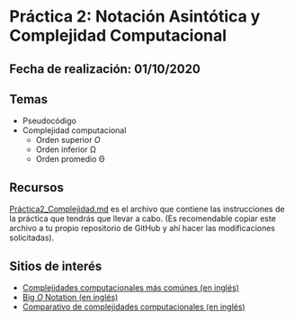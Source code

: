 # Práctica 2: Notación Asintótica y Complejidad Computacional

## Fecha de realización: 01/10/2020

## Temas

* Pseudocódigo
* Complejidad computacional
  - Orden superior *O*
  - Orden inferior Ω
  - Orden promedio Θ

## Recursos

[Práctica2_Complejidad.md](Practica2_Complejidad.md) es el archivo que contiene las instrucciones de la práctica que tendrás que llevar a cabo. (Es recomendable copiar este archivo a tu propio repositorio de GitHub y ahí hacer las modificaciones solicitadas).

## Sitios de interés

* [Complejidades computacionales más comúnes (en inglés)](https://en.wikipedia.org/wiki/Big_O_notation#Orders_of_common_functions)
* [Big *O* Notation (en inglés)](https://en.wikipedia.org/wiki/Big_O_notation)
* [Comparativo de complejidades computacionales (en inglés)](https://www.geeksforgeeks.org/analysis-of-algorithms-set-3asymptotic-notations/?ref=lbp)
